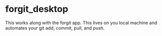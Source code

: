 # forgit_desktop
This works along with the forgit app. This lives on you local machine and automates your git add, commit, pull, and push.
